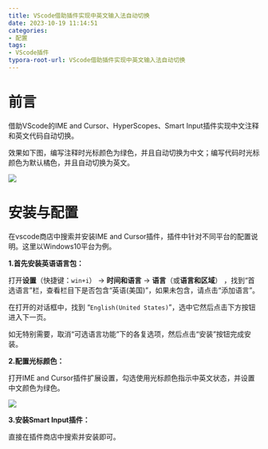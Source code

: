```yaml
---
title: VScode借助插件实现中英文输入法自动切换
date: 2023-10-19 11:14:51
categories:
- 配置
tags:
- VScode插件
typora-root-url: VScode借助插件实现中英文输入法自动切换
---
```


# 前言

借助VScode的IME and Cursor、HyperScopes、Smart Input插件实现中文注释和英文代码自动切换。

效果如下图，编写注释时光标颜色为绿色，并且自动切换为中文；编写代码时光标颜色为默认橘色，并且自动切换为英文。

![](动画.gif)

<!-- more -->

# 安装与配置

在vscode商店中搜索并安装IME and Cursor插件，插件中针对不同平台的配置说明。这里以Windows10平台为例。

**1.首先安装英语语言包：**

打开**设置**（快捷键：`win+i`） -> **时间和语言** -> **语言**（或**语言和区域**） ，找到“首选语言”栏，查看栏目下是否包含“英语(美国)”，如果未包含，请点击“添加语言”。

在打开的对话框中，找到 “`English(United States)`”，选中它然后点击下方按钮进入下一页。

如无特别需要，取消“可选语言功能”下的各复选项，然后点击“安装”按钮完成安装。

**2.配置光标颜色：**

打开IME and Cursor插件扩展设置，勾选使用光标颜色指示中英文状态，并设置中文颜色为绿色。

![](1.png)

**3.安装Smart Input插件：**

直接在插件商店中搜索并安装即可。











